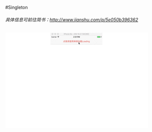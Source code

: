 #Singleton
###### 具体信息可前往简书：http://www.jianshu.com/p/5e050b396362

<img src="Singleton/Images/Example.gif" width=450/>
